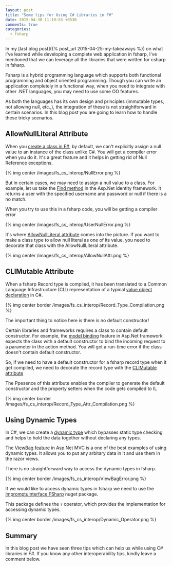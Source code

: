 ```yaml
---
layout: post
title: "Some tips for Using C# Libraries in F#"
date: 2015-04-30 11:19:53 +0530
comments: true
categories: 
  - fsharp  
---
```


In my [last blog post]({% post_url 2015-04-25-my-takeaways %}) on what I've learned while developing a complete web application in fsharp, I've mentioned that we can leverage all the libraries that were written for csharp in fsharp. 

Fsharp is a hybrid programming language which supports both functional programming and object oriented programming. Though you can write an application completely in a functional way, when you need to integrate with other .NET languages, you may need to use some OO features.

As both the languages has its own design and principles (immutable types, not allowing null, etc.,), the integration of these is not straightforward in certain scenarios. In this blog post you are going to learn how to handle these tricky scenarios. 


## AllowNullLiteral Attribute

When you [create a class in F#](http://fsharpforfunandprofit.com/posts/classes/), by default, we can't explicitly assign a null value to an instance of the class unlike C#. You will get a compiler error when you do it. It's a great feature and it helps in getting rid of Null Reference exceptions. 

{% img center /images/fs_cs_interop/NullError.png %}

But in certain cases, we may need to assign a null value to a class. For example, let us take the [Find method](https://msdn.microsoft.com/en-us/library/dn497475(v=vs.108).aspx) in the Asp.Net identity framework. It returns a user with the specified username and password or null if there is a no match. 

When you try to use this in a fsharp code, you will be getting a compiler error

{% img center /images/fs_cs_interop/UserNullError.png %}

It's where [AllowNullLiteral attribute](https://msdn.microsoft.com/en-us/library/ee353608.aspx?f=255&MSPPError=-2147217396) comes into the picture. If you want to make a class type to allow null literal as one of its value, you need to decorate that class with the AllowNullLiteral attribute.

{% img center /images/fs_cs_interop/AllowNullAttr.png %}

## CLIMutable Attribute

When a fsharp Record type is compiled, it has been translated to a Common Language Infrastructure (CLI) representation of a typical [value object declaration](http://blog.pluralsight.com/domain-driven-design-in-csharp-implementing-immutable-value-objects) in C#.

 {% img center border /images/fs_cs_interop/Record_Type_Compilation.png %}

The important thing to notice here is there is no default constructor! 

Certain libraries and frameworks requires a class to contain default constructor. For example, the [model binding](http://www.asp.net/web-api/overview/formats-and-model-binding/parameter-binding-in-aspnet-web-api) feature in Asp.Net framework expects the class with a default constructor to bind the incoming request to a parameter in the action method. You will get a run-time error if the class doesn't contain default constructor.

So, if we need to have a default constructor for a fsharp record type when it get compiled, we need to decorate the record type with the [CLIMutable attribute](https://msdn.microsoft.com/en-us/library/hh289724.aspx)

The Ppesence of this attribute enables the compiler to generate the default constructor and the property setters when the code gets compiled to IL

{% img center border /images/fs_cs_interop/Record_Type_Attr_Compilation.png %}


## Using Dynamic Types

In C#, we can create a [dynamic type](https://msdn.microsoft.com/en-IN/library/dd264736.aspx) which bypasses static type checking and helps to hold the data together without declaring any types. 

The [ViewBag feature](http://stackoverflow.com/questions/14896013/how-viewbag-in-asp-net-mvc-works) in Asp.Net MVC is a one of the best examples of using dynamic types. It allows you to put any arbitary data in it and use them in the razor views.

There is no straightforward way to access the dynamic types in fsharp.

{% img center border /images/fs_cs_interop/ViewBagError.png %}

If we would like to access dynamic types in fsharp we need to use the [ImpromptuInterface.FSharp](https://www.nuget.org/packages/ImpromptuInterface.FSharp/) nuget package.

This package defines the ```?``` operator, which provides the implementation for accessing dynamic types.

{% img center border /images/fs_cs_interop/Dynamic_Operator.png %}


## Summary

In this blog post we have seen three tips which can help us while using C# libraries in F#. If you know any other interoperability tips, kindly leave a comment below. 